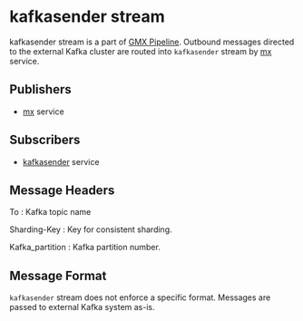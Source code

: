 # kafkasender stream

kafkasender stream is a part of [GMX Pipeline](index.md#generic-message-exchange-pipeline).
Outbound messages directed to the external Kafka cluster are routed into
`kafkasender` stream by [mx](../services-reference/mx.md) service.

## Publishers

- [mx](../services-reference/mx.md) service

## Subscribers

- [kafkasender](../services-reference/kafkasender.md) service

## Message Headers

To
: Kafka topic name

Sharding-Key
: Key for consistent sharding.

Kafka_partition
: Kafka partition number.

## Message Format

`kafkasender` stream does not enforce a specific format. Messages are passed
to external Kafka system as-is.
